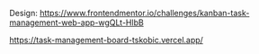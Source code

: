 Design: 
https://www.frontendmentor.io/challenges/kanban-task-management-web-app-wgQLt-HlbB


https://task-management-board-tskobic.vercel.app/